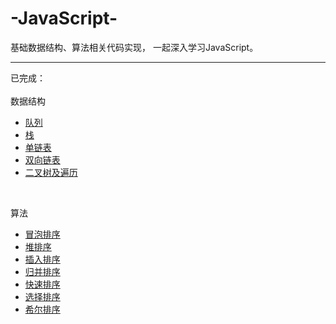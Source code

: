 # -JavaScript-
基础数据结构、算法相关代码实现，
一起深入学习JavaScript。
***
已完成：</br></br>
数据结构
- [队列](https://github.com/HolyZheng/-JavaScript-/blob/master/DataStructure/queue.js)
- [栈](https://github.com/HolyZheng/-JavaScript-/blob/master/DataStructure/stack.js)
- [单链表](https://github.com/HolyZheng/-JavaScript-/blob/master/DataStructure/singlyList.js)
- [双向链表](https://github.com/HolyZheng/-JavaScript-/blob/master/DataStructure/doublyList.js)
- [二叉树及遍历](https://github.com/HolyZheng/-JavaScript-/blob/master/DataStructure/tree.js)</br>
</br>

算法
- [冒泡排序](https://github.com/HolyZheng/-JavaScript-/blob/master/Algorithm/bubbleSort.js)
- [堆排序](https://github.com/HolyZheng/-JavaScript-/blob/master/Algorithm/heapSort.js)
- [插入排序](https://github.com/HolyZheng/-JavaScript-/blob/master/Algorithm/insertSort.js)
- [归并排序](https://github.com/HolyZheng/-JavaScript-/blob/master/Algorithm/mergeSort.js)
- [快速排序](https://github.com/HolyZheng/-JavaScript-/blob/master/Algorithm/quickSort.js)
- [选择排序](https://github.com/HolyZheng/-JavaScript-/blob/master/Algorithm/selectionSort.js)
- [希尔排序](https://github.com/HolyZheng/-JavaScript-/blob/master/Algorithm/shellSort.js)</br>
</br>

